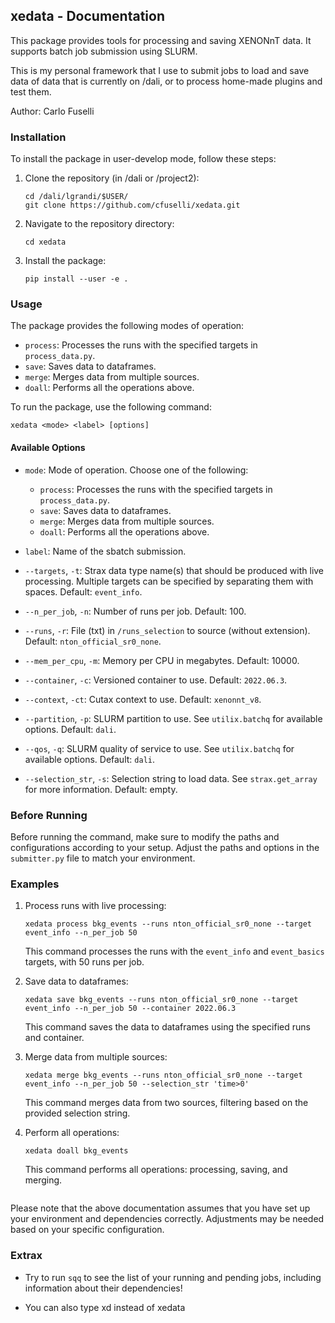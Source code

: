 ## xedata - Documentation

This package provides tools for processing and saving XENONnT data. It supports batch job submission using SLURM.

This is my personal framework that I use to submit jobs to load and save data of data that is currently on /dali, or to process home-made plugins and test them.

Author: Carlo Fuselli

### Installation

To install the package in user-develop mode, follow these steps:

1. Clone the repository (in /dali or /project2):

   ```shell
   cd /dali/lgrandi/$USER/
   git clone https://github.com/cfuselli/xedata.git
   ```

2. Navigate to the repository directory:

   ```shell
   cd xedata
   ```

3. Install the package:

   ```shell
   pip install --user -e .
   ```

### Usage

The package provides the following modes of operation:

- `process`: Processes the runs with the specified targets in `process_data.py`.
- `save`: Saves data to dataframes.
- `merge`: Merges data from multiple sources.
- `doall`: Performs all the operations above.

To run the package, use the following command:

```shell
xedata <mode> <label> [options]
```

#### Available Options

- `mode`: Mode of operation. Choose one of the following:
  - `process`: Processes the runs with the specified targets in `process_data.py`.
  - `save`: Saves data to dataframes.
  - `merge`: Merges data from multiple sources.
  - `doall`: Performs all the operations above.

- `label`: Name of the sbatch submission.

- `--targets`, `-t`: Strax data type name(s) that should be produced with live processing. Multiple targets can be specified by separating them with spaces. Default: `event_info`.

- `--n_per_job`, `-n`: Number of runs per job. Default: 100.

- `--runs`, `-r`: File (txt) in `/runs_selection` to source (without extension). Default: `nton_official_sr0_none`.

- `--mem_per_cpu`, `-m`: Memory per CPU in megabytes. Default: 10000.

- `--container`, `-c`: Versioned container to use. Default: `2022.06.3`.

- `--context`, `-ct`: Cutax context to use. Default: `xenonnt_v8`.

- `--partition`, `-p`: SLURM partition to use. See `utilix.batchq` for available options. Default: `dali`.

- `--qos`, `-q`: SLURM quality of service to use. See `utilix.batchq` for available options. Default: `dali`.

- `--selection_str`, `-s`: Selection string to load data. See `strax.get_array` for more information. Default: empty.

### Before Running

Before running the command, make sure to modify the paths and configurations according to your setup. Adjust the paths and options in the `submitter.py` file to match your environment.

### Examples

1. Process runs with live processing:

   ```shell
   xedata process bkg_events --runs nton_official_sr0_none --target event_info --n_per_job 50
   ```

   This command processes the runs with the `event_info` and `event_basics` targets, with 50 runs per job.

2. Save data to dataframes:

   ```shell
   xedata save bkg_events --runs nton_official_sr0_none --target event_info --n_per_job 50 --container 2022.06.3
   ```

   This command saves the data to dataframes using the specified runs and container.

3. Merge data from multiple sources:

   ```shell
   xedata merge bkg_events --runs nton_official_sr0_none --target event_info --n_per_job 50 --selection_str 'time>0'
   ```

   This command merges data from two sources, filtering based on the provided selection string.

4. Perform all operations:

   ```shell
   xedata doall bkg_events
   ```

   This command performs all operations: processing, saving, and merging.

```
```

Please note that the above documentation assumes that you have set up your environment and dependencies correctly. Adjustments may be needed based on your specific configuration.

### Extrax

 * Try to run `sqq` to see the list of your running and pending jobs, including information about their dependencies!
 
 * You can also type xd instead of xedata 